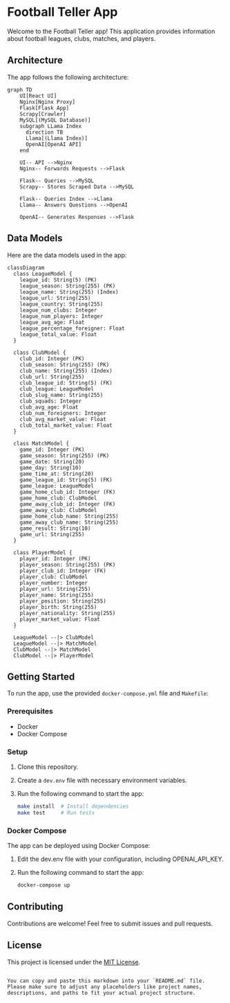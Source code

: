 # Football Teller App

Welcome to the Football Teller app! This application provides information about football leagues, clubs, matches, and players.

## Architecture

The app follows the following architecture:

```mermaid
graph TD
    UI[React UI]
    Nginx[Nginx Proxy]
    Flask[Flask App]
    Scrapy[Crawler]
    MySQL[(MySQL Database)]
    subgraph LLama Index
      direction TB
      Llama[(Llama Index)]
      OpenAI[OpenAI API]
    end

    UI-- API -->Nginx
    Nginx-- Forwards Requests -->Flask

    Flask-- Queries -->MySQL
    Scrapy-- Stores Scraped Data -->MySQL

    Flask-- Queries Index -->Llama
    Llama-- Answers Questions -->OpenAI

    OpenAI-- Generates Responses -->Flask
```

## Data Models

Here are the data models used in the app:

```mermaid
classDiagram
  class LeagueModel {
    league_id: String(5) (PK)
    league_season: String(255) (PK)
    league_name: String(255) (Index)
    league_url: String(255)
    league_country: String(255)
    league_num_clubs: Integer
    league_num_players: Integer
    league_avg_age: Float
    league_percentage_foreigner: Float
    league_total_value: Float
  }

  class ClubModel {
    club_id: Integer (PK)
    club_season: String(255) (PK)
    club_name: String(255) (Index)
    club_url: String(255)
    club_league_id: String(5) (FK)
    club_league: LeagueModel
    club_slug_name: String(255)
    club_squads: Integer
    club_avg_age: Float
    club_num_foreigners: Integer
    club_avg_market_value: Float
    club_total_market_value: Float
  }

  class MatchModel {
    game_id: Integer (PK)
    game_season: String(255) (PK)
    game_date: String(20)
    game_day: String(10)
    game_time_at: String(20)
    game_league_id: String(5) (FK)
    game_league: LeagueModel
    game_home_club_id: Integer (FK)
    game_home_club: ClubModel
    game_away_club_id: Integer (FK)
    game_away_club: ClubModel
    game_home_club_name: String(255)
    game_away_club_name: String(255)
    game_result: String(10)
    game_url: String(255)
  }

  class PlayerModel {
    player_id: Integer (PK)
    player_season: String(255) (PK)
    player_club_id: Integer (FK)
    player_club: ClubModel
    player_number: Integer
    player_url: String(255)
    player_name: String(255)
    player_position: String(255)
    player_birth: String(255)
    player_nationality: String(255)
    player_market_value: Float
  }

  LeagueModel --|> ClubModel
  LeagueModel --|> MatchModel
  ClubModel --|> MatchModel
  ClubModel --|> PlayerModel
```

## Getting Started

To run the app, use the provided `docker-compose.yml` file and `Makefile`:

### Prerequisites

- Docker
- Docker Compose

### Setup

1. Clone this repository.
2. Create a `dev.env` file with necessary environment variables.
3. Run the following command to start the app:

   ```sh
   make install  # Install dependencies
   make test     # Run tests
   ```

### Docker Compose

The app can be deployed using Docker Compose:

1. Edit the dev.env file with your configuration, including OPENAI_API_KEY.

2. Run the following command to start the app:

   ```sh
   docker-compose up
   ```

## Contributing

Contributions are welcome! Feel free to submit issues and pull requests.

## License

This project is licensed under the [MIT License](LICENSE).
```

You can copy and paste this markdown into your `README.md` file. Please make sure to adjust any placeholders like project names, descriptions, and paths to fit your actual project structure.